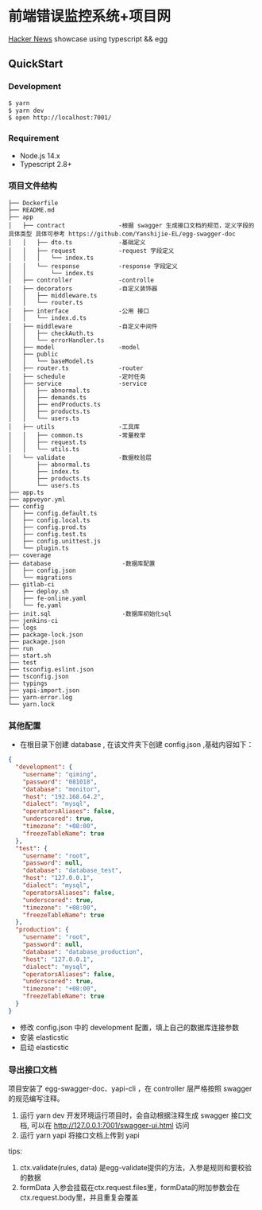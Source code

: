 # 前端错误监控系统+项目网

[Hacker News](https://news.ycombinator.com/) showcase using typescript && egg

## QuickStart

### Development

```bash
$ yarn
$ yarn dev
$ open http://localhost:7001/
```

### Requirement

- Node.js 14.x
- Typescript 2.8+

### 项目文件结构

```
├── Dockerfile
├── README.md
├── app
│   ├── contract               -根据 swagger 生成接口文档的规范，定义字段的具体类型 具体可参考 https://github.com/Yanshijie-EL/egg-swagger-doc
│   │   ├── dto.ts             -基础定义
│   │   ├── request            -request 字段定义
│   │   │   └── index.ts
│   │   └── response           -response 字段定义
│   │       └── index.ts
│   ├── controller             -controlle
│   ├── decorators             -自定义装饰器
│   │   ├── middleware.ts
│   │   └── router.ts
│   ├── interface              -公用 接口
│   │   └── index.d.ts
│   ├── middleware             -自定义中间件
│   │   ├── checkAuth.ts
│   │   └── errorHandler.ts
│   ├── model                  -model
│   ├── public
│   │   └── baseModel.ts
│   ├── router.ts              -router
│   ├── schedule               -定时任务
│   ├── service                -service
│   │   ├── abnormal.ts
│   │   ├── demands.ts
│   │   ├── endProducts.ts
│   │   ├── products.ts
│   │   └── users.ts
│   ├── utils                  -工具库
│   │   ├── common.ts          -常量枚举
│   │   ├── request.ts
│   │   └── utils.ts
│   └── validate               -数据校验层
│       ├── abnormal.ts
│       ├── index.ts
│       ├── products.ts
│       └── users.ts
├── app.ts
├── appveyor.yml
├── config
│   ├── config.default.ts
│   ├── config.local.ts
│   ├── config.prod.ts
│   ├── config.test.ts
│   ├── config.unittest.js
│   └── plugin.ts
├── coverage
├── database                    -数据库配置
│   ├── config.json
│   └── migrations
├── gitlab-ci
│   ├── deploy.sh
│   ├── fe-online.yaml
│   └── fe.yaml
├── init.sql                    -数据库初始化sql
├── jenkins-ci
├── logs
├── package-lock.json
├── package.json
├── run
├── start.sh
├── test
├── tsconfig.eslint.json
├── tsconfig.json
├── typings
├── yapi-import.json
├── yarn-error.log
└── yarn.lock

```

### 其他配置

- 在根目录下创建 database , 在该文件夹下创建 config.json ,基础内容如下：

```json
{
  "development": {
    "username": "qiming",
    "password": "081018",
    "database": "monitor",
    "host": "192.168.64.2",
    "dialect": "mysql",
    "operatorsAliases": false,
    "underscored": true,
    "timezone": "+08:00",
    "freezeTableName": true
  },
  "test": {
    "username": "root",
    "password": null,
    "database": "database_test",
    "host": "127.0.0.1",
    "dialect": "mysql",
    "operatorsAliases": false,
    "underscored": true,
    "timezone": "+08:00",
    "freezeTableName": true
  },
  "production": {
    "username": "root",
    "password": null,
    "database": "database_production",
    "host": "127.0.0.1",
    "dialect": "mysql",
    "operatorsAliases": false,
    "underscored": true,
    "timezone": "+08:00",
    "freezeTableName": true
  }
}
```

- 修改 config.json 中的 development 配置，填上自己的数据库连接参数
- 安装 elasticstic
- 启动 elasticstic

### 导出接口文档

项目安装了 egg-swagger-doc、yapi-cli ，在 controller 层严格按照 swagger 的规范编写注释。

1. 运行 yarn dev 开发环境运行项目时，会自动根据注释生成 swagger 接口文档, 可以在 http://127.0.0.1:7001/swagger-ui.html 访问
2. 运行 yarn yapi 将接口文档上传到 yapi



tips:
1. ctx.validate(rules, data) 是egg-validate提供的方法，入参是规则和要校验的数据
2. formData 入参会挂载在ctx.request.files里，formData的附加参数会在ctx.request.body里，并且重复会覆盖

